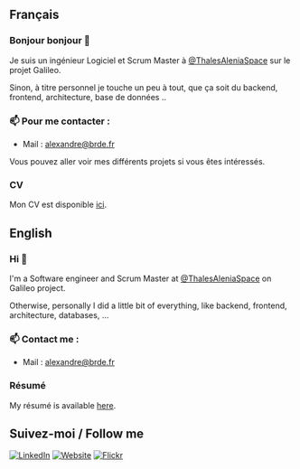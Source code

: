 ## Français

### Bonjour bonjour 👋

Je suis un ingénieur Logiciel et Scrum Master à [@ThalesAleniaSpace](https://www.thalesgroup.com/fr/espace) sur le projet Galileo. 

Sinon, à titre personnel je touche un peu à tout, que ça soit du backend, frontend, architecture, base de données ..

### 📫 Pour me contacter :
- Mail : alexandre@brde.fr

Vous pouvez aller voir mes différents projets si vous êtes intéressés.

### CV

Mon CV est disponible [ici](https://github.com/AlexandreBarde/AlexandreBarde/blob/master/FR_Resume/resume.pdf).

## English

### Hi 👋

I'm a Software engineer and Scrum Master at [@ThalesAleniaSpace](https://www.thalesgroup.com/en/global/activities/space) on Galileo project.

Otherwise, personally I did a little bit of everything, like backend, frontend, architecture, databases, ...

### 📫 Contact me :
- Mail : alexandre@brde.fr

### Résumé

My résumé is available [here](https://github.com/AlexandreBarde/AlexandreBarde/blob/master/EN_Resume/resume.pdf).

## Suivez-moi / Follow me

[![LinkedIn](https://img.shields.io/badge/LinkedIn-👨-blue.svg?style=for-the-badge)](https://www.linkedin.com/in/alexandre-barde/)
[![Website](https://img.shields.io/badge/Website-💻-orange.svg?style=for-the-badge)](https://alexandre.brde.fr/)
[![Flickr](https://img.shields.io/badge/Flickr-💻-lightgrey.svg?style=for-the-badge)](https://www.flickr.com/photos/195118940@N08/)

